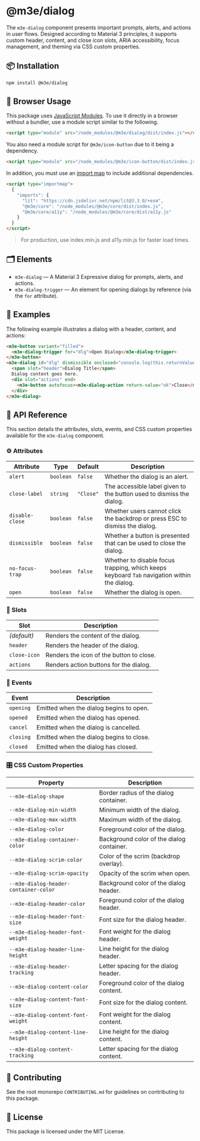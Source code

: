 # @m3e/dialog

The `m3e-dialog` component presents important prompts, alerts, and actions in user flows. Designed according to Material 3 principles, it supports custom header, content, and close icon slots, ARIA accessibility, focus management, and theming via CSS custom properties.

## 📦 Installation

```bash
npm install @m3e/dialog
```

## 🚀 Browser Usage

This package uses [JavaScript Modules](https://developer.mozilla.org/en-US/docs/Web/JavaScript/Guide/Modules#module_specifiers). To use it directly in a browser without a bundler, use a module script similar to the following.

```html
<script type="module" src="/node_modules/@m3e/dialog/dist/index.js"></script>
```

You also need a module script for `@m3e/icon-button` due to it being a dependency.

```html
<script type="module" src="/node_modules/@m3e/icon-button/dist/index.js"></script>
```

In addition, you must use an [import map](https://developer.mozilla.org/en-US/docs/Web/HTML/Reference/Elements/script/type/importmap) to include additional dependencies.

```html
<script type="importmap">
  {
    "imports": {
      "lit": "https://cdn.jsdelivr.net/npm/lit@3.3.0/+esm",
      "@m3e/core": "/node_modules/@m3e/core/dist/index.js",
      "@m3e/core/a11y": "/node_modules/@m3e/core/dist/a11y.js"
    }
  }
</script>
```

> For production, use index.min.js and a11y.min.js for faster load times.

## 🗂️ Elements

- `m3e-dialog` — A Material 3 Expressive dialog for prompts, alerts, and actions.
- `m3e-dialog-trigger` — An element for opening dialogs by reference (via the `for` attribute).

## 🧪 Examples

The following example illustrates a dialog with a header, content, and actions:

```html
<m3e-button variant="filled">
  <m3e-dialog-trigger for="dlg">Open Dialog</m3e-dialog-trigger>
</m3e-button>
<m3e-dialog id="dlg" dismissible onclosed="console.log(this.returnValue)">
  <span slot="header">Dialog Title</span>
  Dialog content goes here.
  <div slot="actions" end>
    <m3e-button autofocus><m3e-dialog-action return-value="ok">Close</m3e-dialog-action></m3e-button>
  </div>
</m3e-dialog>
```

## 📖 API Reference

This section details the attributes, slots, events, and CSS custom properties available for the `m3e-dialog` component.

### ⚙️ Attributes

| Attribute       | Type      | Default   | Description                                                                                 |
| --------------- | --------- | --------- | ------------------------------------------------------------------------------------------- |
| `alert`         | `boolean` | `false`   | Whether the dialog is an alert.                                                             |
| `close-label`   | `string`  | `"Close"` | The accessible label given to the button used to dismiss the dialog.                        |
| `disable-close` | `boolean` | `false`   | Whether users cannot click the backdrop or press ESC to dismiss the dialog.                 |
| `dismissible`   | `boolean` | `false`   | Whether a button is presented that can be used to close the dialog.                         |
| `no-focus-trap` | `boolean` | `false`   | Whether to disable focus trapping, which keeps keyboard `Tab` navigation within the dialog. |
| `open`          | `boolean` | `false`   | Whether the dialog is open.                                                                 |

### 🧩 Slots

| Slot         | Description                              |
| ------------ | ---------------------------------------- |
| _(default)_  | Renders the content of the dialog.       |
| `header`     | Renders the header of the dialog.        |
| `close-icon` | Renders the icon of the button to close. |
| `actions`    | Renders action buttons for the dialog.   |

### 🔔 Events

| Event     | Description                              |
| --------- | ---------------------------------------- |
| `opening` | Emitted when the dialog begins to open.  |
| `opened`  | Emitted when the dialog has opened.      |
| `cancel`  | Emitted when the dialog is cancelled.    |
| `closing` | Emitted when the dialog begins to close. |
| `closed`  | Emitted when the dialog has closed.      |

### 🎛️ CSS Custom Properties

| Property                              | Description                               |
| ------------------------------------- | ----------------------------------------- |
| `--m3e-dialog-shape`                  | Border radius of the dialog container.    |
| `--m3e-dialog-min-width`              | Minimum width of the dialog.              |
| `--m3e-dialog-max-width`              | Maximum width of the dialog.              |
| `--m3e-dialog-color`                  | Foreground color of the dialog.           |
| `--m3e-dialog-container-color`        | Background color of the dialog container. |
| `--m3e-dialog-scrim-color`            | Color of the scrim (backdrop overlay).    |
| `--m3e-dialog-scrim-opacity`          | Opacity of the scrim when open.           |
| `--m3e-dialog-header-container-color` | Background color of the dialog header.    |
| `--m3e-dialog-header-color`           | Foreground color of the dialog header.    |
| `--m3e-dialog-header-font-size`       | Font size for the dialog header.          |
| `--m3e-dialog-header-font-weight`     | Font weight for the dialog header.        |
| `--m3e-dialog-header-line-height`     | Line height for the dialog header.        |
| `--m3e-dialog-header-tracking`        | Letter spacing for the dialog header.     |
| `--m3e-dialog-content-color`          | Foreground color of the dialog content.   |
| `--m3e-dialog-content-font-size`      | Font size for the dialog content.         |
| `--m3e-dialog-content-font-weight`    | Font weight for the dialog content.       |
| `--m3e-dialog-content-line-height`    | Line height for the dialog content.       |
| `--m3e-dialog-content-tracking`       | Letter spacing for the dialog content.    |

## 🤝 Contributing

See the root monorepo `CONTRIBUTING.md` for guidelines on contributing to this package.

## 📄 License

This package is licensed under the MIT License.
